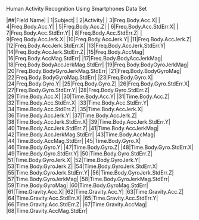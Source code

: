 Human Activity Recognition Using Smartphones Data Set

|##|Field Name|
| 1|Subject|
| 2|Activity|
| 3|Freq.Body.Acc.X|
| 4|Freq.Body.Acc.Y|
| 5|Freq.Body.Acc.Z|
| 6|Freq.Body.Acc.StdErr.X|
| 7|Freq.Body.Acc.StdErr.Y|
| 8|Freq.Body.Acc.StdErr.Z|
| 9|Freq.Body.AccJerk.X|
|10|Freq.Body.AccJerk.Y|
|11|Freq.Body.AccJerk.Z|
|12|Freq.Body.AccJerk.StdErr.X|
|13|Freq.Body.AccJerk.StdErr.Y|
|14|Freq.Body.AccJerk.StdErr.Z|
|15|Freq.Body.AccMag|
|16|Freq.Body.AccMag.StdErr|
|17|Freq.Body.BodyAccJerkMag|
|18|Freq.Body.BodyAccJerkMag.StdErr|
|19|Freq.Body.BodyGyroJerkMag|
|20|Freq.Body.BodyGyroJerkMag.StdErr|
|21|Freq.Body.BodyGyroMag|
|22|Freq.Body.BodyGyroMag.StdErr|
|23|Freq.Body.Gyro.X|
|24|Freq.Body.Gyro.Y|
|25|Freq.Body.Gyro.Z|
|26|Freq.Body.Gyro.StdErr.X|
|27|Freq.Body.Gyro.StdErr.Y|
|28|Freq.Body.Gyro.StdErr.Z|
|29|Time.Body.Acc.X|
|30|Time.Body.Acc.Y|
|31|Time.Body.Acc.Z|
|32|Time.Body.Acc.StdErr.X|
|33|Time.Body.Acc.StdErr.Y|
|34|Time.Body.Acc.StdErr.Z|
|35|Time.Body.AccJerk.X|
|36|Time.Body.AccJerk.Y|
|37|Time.Body.AccJerk.Z|
|38|Time.Body.AccJerk.StdErr.X|
|39|Time.Body.AccJerk.StdErr.Y|
|40|Time.Body.AccJerk.StdErr.Z|
|41|Time.Body.AccJerkMag|
|42|Time.Body.AccJerkMag.StdErr|
|43|Time.Body.AccMag|
|44|Time.Body.AccMag.StdErr|
|45|Time.Body.Gyro.X|
|46|Time.Body.Gyro.Y|
|47|Time.Body.Gyro.Z|
|48|Time.Body.Gyro.StdErr.X|
|49|Time.Body.Gyro.StdErr.Y|
|50|Time.Body.Gyro.StdErr.Z|
|51|Time.Body.GyroJerk.X|
|52|Time.Body.GyroJerk.Y|
|53|Time.Body.GyroJerk.Z|
|54|Time.Body.GyroJerk.StdErr.X|
|55|Time.Body.GyroJerk.StdErr.Y|
|56|Time.Body.GyroJerk.StdErr.Z|
|57|Time.Body.GyroJerkMag|
|58|Time.Body.GyroJerkMag.StdErr|
|59|Time.Body.GyroMag|
|60|Time.Body.GyroMag.StdErr|
|61|Time.Gravity.Acc.X|
|62|Time.Gravity.Acc.Y|
|63|Time.Gravity.Acc.Z|
|64|Time.Gravity.Acc.StdErr.X|
|65|Time.Gravity.Acc.StdErr.Y|
|66|Time.Gravity.Acc.StdErr.Z|
|67|Time.Gravity.AccMag|
|68|Time.Gravity.AccMag.StdErr|

